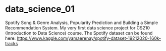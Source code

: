 # data_science_01
Spotify Song &amp; Genre Analysis, Popularity Prediction and Building a Simple Recommendation System. My very first data science project for CS210 (Introduction to Data Science) course.
The Spotify dataset can be found here: https://www.kaggle.com/yamaerenay/spotify-dataset-19212020-160k-tracks
